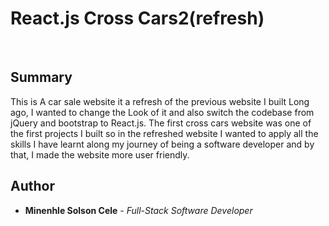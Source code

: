 # React.js Cross Cars2(refresh)

<br>

## Summary

This is A car sale website it a refresh of the previous website I built Long ago, I wanted to change the Look of it and also switch the codebase from jQuery and bootstrap to React.js. The first cross cars website was one of the first projects I built so in the refreshed website I wanted to apply all the skills I have learnt along my journey of being a software developer and by that, I made the website more user friendly.


## Author

* **Minenhle Solson Cele** - *Full-Stack Software Developer*
